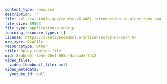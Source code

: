 ```yaml
---
content_type: resource
description: ''
file: /ol-ocw-studio-app/courses/6-046j-introduction-to-algorithms-sma-5503-fall-2005/85dbce5ffe4e76e4065b5aeca3ef74c2_PYvJmLKhM-Y.srt
file_size: 69593
file_type: application/x-subrip
learning_resource_types: []
license: https://creativecommons.org/licenses/by-nc-sa/4.0/
ocw_type: OCWFile
resourcetype: Other
title: 3play caption file
uid: 85dbce5f-fe4e-76e4-065b-5aeca3ef74c2
video_files:
  video_thumbnail_file: null
video_metadata:
  youtube_id: null
---
```

